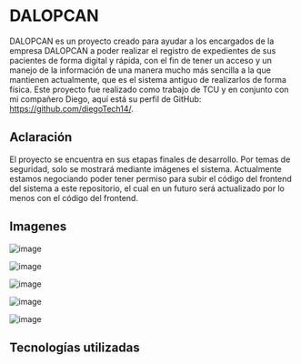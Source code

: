 # DALOPCAN

DALOPCAN es un proyecto creado para ayudar a los encargados de la empresa DALOPCAN a poder realizar el registro de expedientes de sus pacientes de forma digital y rápida, con el fin de tener un acceso y un manejo de la información de una manera mucho más sencilla a la que mantienen actualmente, que es el sistema antiguo de realizarlos de forma física. Este proyecto fue realizado como trabajo de TCU y en conjunto con mi compañero Diego, aquí está su perfil de GitHub: https://github.com/diegoTech14/.

## Aclaración

El proyecto se encuentra en sus etapas finales de desarrollo. Por temas de seguridad, solo se mostrará mediante imágenes el sistema. Actualmente estamos negociando poder tener permiso para subir el código del frontend del sistema a este repositorio, el cual en un futuro será actualizado por lo menos con el código del frontend.

## Imagenes

![image](https://github.com/QuiqueCode/DALOPCAN-Public/assets/149546547/b213dcc0-3acc-49e6-aa99-4d864c5a93e5)

![image](https://github.com/QuiqueCode/DALOPCAN-Public/assets/149546547/a856a555-9ca5-442e-a710-94f9de91f796)

![image](https://github.com/QuiqueCode/DALOPCAN-Public/assets/149546547/2fa5dd18-3a9a-45bf-b094-97f4d57f7dfe)

![image](https://github.com/QuiqueCode/DALOPCAN-Public/assets/149546547/0d1c85b1-5754-4a11-bedd-4c5deb71a64f)

![image](https://github.com/QuiqueCode/DALOPCAN-Public/assets/149546547/e6f0e9c2-99b0-4e7e-a782-91ef092c400a)

## Tecnologías utilizadas

